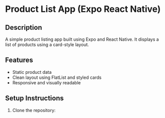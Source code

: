# Product List App (Expo React Native)

## Description
A simple product listing app built using Expo and React Native. It displays a list of products using a card-style layout.

## Features
- Static product data
- Clean layout using FlatList and styled cards
- Responsive and visually readable

## Setup Instructions
1. Clone the repository:
